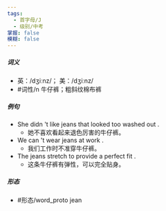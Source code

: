 ```yaml
---
tags:
  - 首字母/J
  - 级别/中考
掌握: false
模糊: false
---
```

##### 词义
- 英：/dʒiːnz/； 美：/dʒiːnz/
- #词性/n  牛仔裤；粗斜纹棉布裤
##### 例句
- She didn 't like jeans that looked too washed out .
	- 她不喜欢看起来退色厉害的牛仔裤。
- We can 't wear jeans at work .
	- 我们工作时不准穿牛仔裤。
- The jeans stretch to provide a perfect fit .
	- 这条牛仔裤有弹性，可以完全贴身。
##### 形态
- #形态/word_proto jean
